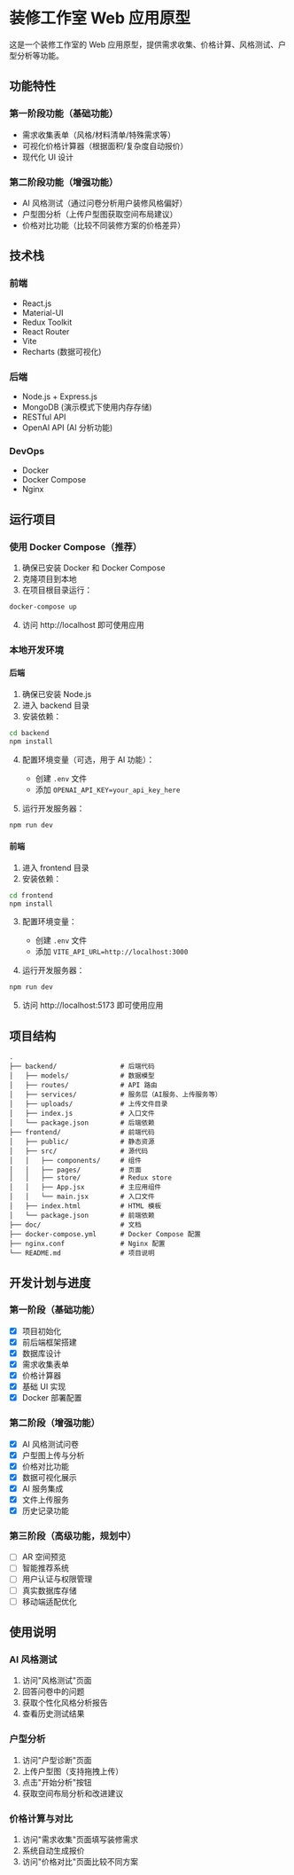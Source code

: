 # 装修工作室 Web 应用原型

这是一个装修工作室的 Web 应用原型，提供需求收集、价格计算、风格测试、户型分析等功能。

## 功能特性

### 第一阶段功能（基础功能）
- 需求收集表单（风格/材料清单/特殊需求等）
- 可视化价格计算器（根据面积/复杂度自动报价）
- 现代化 UI 设计

### 第二阶段功能（增强功能）
- AI 风格测试（通过问卷分析用户装修风格偏好）
- 户型图分析（上传户型图获取空间布局建议）
- 价格对比功能（比较不同装修方案的价格差异）

## 技术栈

### 前端
- React.js
- Material-UI
- Redux Toolkit
- React Router
- Vite
- Recharts (数据可视化)

### 后端
- Node.js + Express.js
- MongoDB (演示模式下使用内存存储)
- RESTful API
- OpenAI API (AI 分析功能)

### DevOps
- Docker
- Docker Compose
- Nginx

## 运行项目

### 使用 Docker Compose（推荐）

1. 确保已安装 Docker 和 Docker Compose
2. 克隆项目到本地
3. 在项目根目录运行：

```bash
docker-compose up
```

4. 访问 http://localhost 即可使用应用

### 本地开发环境

#### 后端

1. 确保已安装 Node.js
2. 进入 backend 目录
3. 安装依赖：

```bash
cd backend
npm install
```

4. 配置环境变量（可选，用于 AI 功能）：
   - 创建 `.env` 文件
   - 添加 `OPENAI_API_KEY=your_api_key_here`

5. 运行开发服务器：

```bash
npm run dev
```

#### 前端

1. 进入 frontend 目录
2. 安装依赖：

```bash
cd frontend
npm install
```

3. 配置环境变量：
   - 创建 `.env` 文件
   - 添加 `VITE_API_URL=http://localhost:3000`

4. 运行开发服务器：

```bash
npm run dev
```

5. 访问 http://localhost:5173 即可使用应用

## 项目结构

```
.
├── backend/                # 后端代码
│   ├── models/             # 数据模型
│   ├── routes/             # API 路由
│   ├── services/           # 服务层（AI服务、上传服务等）
│   ├── uploads/            # 上传文件目录
│   ├── index.js            # 入口文件
│   └── package.json        # 后端依赖
├── frontend/               # 前端代码
│   ├── public/             # 静态资源
│   ├── src/                # 源代码
│   │   ├── components/     # 组件
│   │   ├── pages/          # 页面
│   │   ├── store/          # Redux store
│   │   ├── App.jsx         # 主应用组件
│   │   └── main.jsx        # 入口文件
│   ├── index.html          # HTML 模板
│   └── package.json        # 前端依赖
├── doc/                    # 文档
├── docker-compose.yml      # Docker Compose 配置
├── nginx.conf              # Nginx 配置
└── README.md               # 项目说明
```

## 开发计划与进度

### 第一阶段（基础功能）
- [x] 项目初始化
- [x] 前后端框架搭建
- [x] 数据库设计
- [x] 需求收集表单
- [x] 价格计算器
- [x] 基础 UI 实现
- [x] Docker 部署配置

### 第二阶段（增强功能）
- [x] AI 风格测试问卷
- [x] 户型图上传与分析
- [x] 价格对比功能
- [x] 数据可视化展示
- [x] AI 服务集成
- [x] 文件上传服务
- [x] 历史记录功能

### 第三阶段（高级功能，规划中）
- [ ] AR 空间预览
- [ ] 智能推荐系统
- [ ] 用户认证与权限管理
- [ ] 真实数据库存储
- [ ] 移动端适配优化

## 使用说明

### AI 风格测试
1. 访问"风格测试"页面
2. 回答问卷中的问题
3. 获取个性化风格分析报告
4. 查看历史测试结果

### 户型分析
1. 访问"户型诊断"页面
2. 上传户型图（支持拖拽上传）
3. 点击"开始分析"按钮
4. 获取空间布局分析和改进建议

### 价格计算与对比
1. 访问"需求收集"页面填写装修需求
2. 系统自动生成报价
3. 访问"价格对比"页面比较不同方案 